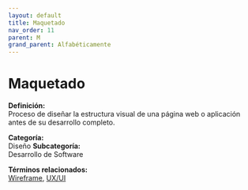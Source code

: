 ```yaml
---
layout: default
title: Maquetado
nav_order: 11
parent: M
grand_parent: Alfabéticamente
---
```


# Maquetado

**Definición:**  
Proceso de diseñar la estructura visual de una página web o aplicación antes de su desarrollo completo.

**Categoría:**  
Diseño 
**Subcategoría:**  
Desarrollo de Software

**Términos relacionados:**  
[Wireframe](https://maleniski.github.io/diccionario-angl-tec-mx/docs/alfabeticamente/W/wireframe.html), [UX/UI](https://maleniski.github.io/diccionario-angl-tec-mx/docs/alfabeticamente/U/uxui.html)
